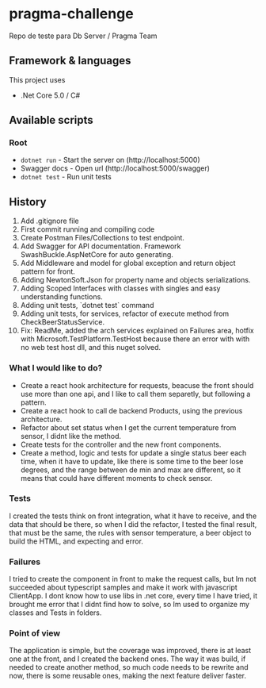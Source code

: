 # pragma-challenge
Repo de teste para Db Server / Pragma Team

## Framework & languages
This project uses
* .Net Core 5.0 / C#
## Available scripts

### Root
- `dotnet run` - Start the server on (http://localhost:5000)
- Swagger docs - Open url (http://localhost:5000/swagger)
- `dotnet test` - Run unit tests

## History
<ol>
    <li>Add .gitignore file</li>
    <li>First commit running and compiling code</li>
    <li>Create Postman Files/Collections to test endpoint.</li>
    <li>Add Swagger for API documentation. Framework SwashBuckle.AspNetCore for auto generating.</li>
    <li>Add Middleware and model for global exception and return object pattern for front.</li>
    <li>Adding NewtonSoft.Json for property name and objects serializations.</li>
    <li>Adding Scoped Interfaces with classes with singles and easy understanding functions.</li>
    <li>Adding unit tests, `dotnet test` command</li>
    <li>Adding unit tests, for services, refactor of execute method from CheckBeerStatusService.</li>
    <li>Fix: ReadMe, added the arch services explained on Failures area, hotfix with Microsoft.TestPlatform.TestHost because there an error with with no web test host dll, and this nuget solved.</li>
</ol>

### What I would like to do?
<ul>
    <li>Create a react hook architecture for requests, beacuse the front should use more than one api, and I like to call them separetly, but following a pattern.</li>
    <li>Create a react hook to call de backend Products, using the previous architecture.</li>
    <li>Refactor about set status when I get the current temperature from sensor, I didnt like the method.</li>
    <li>Create tests for the controller and the new front components.</li>
    <li>Create a method, logic and tests for update a single status beer each time, when it have to update, like there is some time to the beer lose degrees, and the range between de min and max are different, so it means that could have different moments to check sensor.</li>
</ul>

### Tests
I created the tests think on front integration, what it have to receive, and the data that should be there, so when I did the refactor, I tested the final result, that must be the same, the rules with sensor temperature, a beer object to build the HTML, and expecting and error.

### Failures
I tried to create the component in front to make the request calls, but Im not succeeded about typescript samples and make it work with javascript ClientApp.
I dont know how to use libs in .net core, every time I have tried, it brought me error that I didnt find how to solve, so Im used to organize my classes and Tests in folders.

### Point of view
The application is simple, but the coverage was improved, there is at least one at the front, and I created the backend ones. The way it was build, if needed to create another method, so much code needs to be rewrite and now, there is some reusable ones, making the next feature deliver faster.